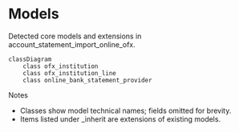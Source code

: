 # Models

Detected core models and extensions in account_statement_import_online_ofx.

```mermaid
classDiagram
    class ofx_institution
    class ofx_institution_line
    class online_bank_statement_provider
```

Notes
- Classes show model technical names; fields omitted for brevity.
- Items listed under _inherit are extensions of existing models.
